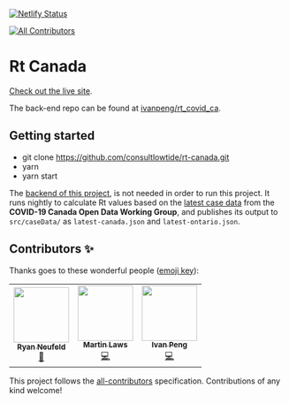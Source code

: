 [![Netlify Status](https://api.netlify.com/api/v1/badges/9a453cd6-8c14-4ddf-8481-98f002ab8932/deploy-status)](https://app.netlify.com/sites/rt-canada/deploys)

<!-- ALL-CONTRIBUTORS-BADGE:START - Do not remove or modify this section -->

[![All Contributors](https://img.shields.io/badge/all_contributors-3-orange.svg?style=flat-square)](#contributors-)

<!-- ALL-CONTRIBUTORS-BADGE:END -->

# Rt Canada

[Check out the live site](https://rt-canada.ca).

The back-end repo can be found at [ivanpeng/rt_covid_ca](https://github.com/ivanpeng/rt_covid_ca).

## Getting started

- git clone https://github.com/consultlowtide/rt-canada.git
- yarn
- yarn start

The [backend of this project](https://github.com/ivanpeng/rt_covid_ca), is not needed in order to run this project. It runs nightly to calculate Rt values based on the [latest case data](https://github.com/ishaberry/Covid19Canada) from the **COVID-19 Canada Open Data Working Group**, and publishes its output to `src/caseData/` as `latest-canada.json` and `latest-ontario.json`.

## Contributors ✨

Thanks goes to these wonderful people ([emoji key](https://allcontributors.org/docs/en/emoji-key)):

<!-- ALL-CONTRIBUTORS-LIST:START - Do not remove or modify this section -->
<!-- prettier-ignore-start -->
<!-- markdownlint-disable -->
<table>
  <tr>
    <td align="center"><a href="http://www.iamryanneufeld.com"><img src="https://avatars1.githubusercontent.com/u/49967887?v=4" width="100px;" alt=""/><br /><sub><b>Ryan Neufeld</b></sub></a><br /><a href="#design-ryan-neufeld" title="Design">🎨</a></td>
    <td align="center"><a href="http://consultlowtide.ca"><img src="https://avatars1.githubusercontent.com/u/13721239?v=4" width="100px;" alt=""/><br /><sub><b>Martin Laws</b></sub></a><br /><a href="https://github.com/consultlowtide/rt-canada/commits?author=martinlaws" title="Code">💻</a></td>
    <td align="center"><a href="https://github.com/ivanpeng"><img src="https://avatars3.githubusercontent.com/u/4485212?v=4" width="100px;" alt=""/><br /><sub><b>Ivan Peng</b></sub></a><br /><a href="https://github.com/consultlowtide/rt-canada/commits?author=ivanpeng" title="Code">💻</a></td>
  </tr>
</table>

<!-- markdownlint-enable -->
<!-- prettier-ignore-end -->

<!-- ALL-CONTRIBUTORS-LIST:END -->

This project follows the [all-contributors](https://github.com/all-contributors/all-contributors) specification. Contributions of any kind welcome!
